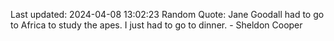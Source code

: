 Last updated: 2024-04-08 13:02:23
Random Quote: Jane Goodall had to go to Africa to study the apes. I just had to go to dinner. - Sheldon Cooper